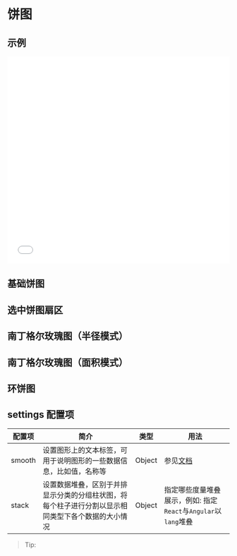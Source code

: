 # 饼图

## 示例

<iframe width="100%" height="470" src="//jsfiddle.net/vecharts/u9p0kvkq/embedded/result,html,js/?bodyColor=fff" allowfullscreen="allowfullscreen" frameborder="0"></iframe>


## 基础饼图

<vuep template="#basicPie" :options="{ theme: 'vue', lineNumbers: false }"></vuep>

<script v-pre type="text/x-template" id="basicPie">
<template>
  <ve-pie-chart :data="chartData" />
</template>

<script>
 module.exports = {
    components: {
    	VePieChart: window['ve-charts'].default.VePieChart
  	},
    created () {
      this.chartData = {
        dimensions: {
          name: '渠道',
          data: ['APP', 'PC', 'M端', '微信', '手Q', '小程序']
        },
        measures: [{
          name: 'PV',
          data: [40000, 27800, 22000, 20200, 15600, 13600]
        }]
      }
    }
  }
</script>

## 选中饼图扇区

<vuep template="#selectedModePie" :options="{ theme: 'vue', lineNumbers: false }"></vuep>

<script v-pre type="text/x-template" id="selectedModePie">
<template>
  <ve-pie-chart :data="chartData" :settings="chartSettings" />
</template>

<script>
 module.exports = {
    components: {
    	VePieChart: window['ve-charts'].default.VePieChart
  	},
    created () {
      this.chartData = {
        dimensions: {
          name: '渠道',
          data: ['APP', 'PC', 'M端', '微信', '手Q', '小程序']
        },
        measures: [{
          name: 'PV',
          data: [40000, 27800, 22000, 20200, 15600, 13600]
        }]
      }
      this.chartSettings = {
        selectedMode: 'single'
      }
    }
  }
</script>

## 南丁格尔玫瑰图（半径模式）

<vuep template="#radiusRose" :options="{ theme: 'vue', lineNumbers: false }"></vuep>

<script v-pre type="text/x-template" id="radiusRose">
<template>
  <ve-pie-chart :data="chartData" :settings="chartSettings" />
</template>

<script>
 module.exports = {
    components: {
    	VePieChart: window['ve-charts'].default.VePieChart
  	},
    created () {
      this.chartData = {
        dimensions: {
          name: '渠道',
          data: ['APP', 'PC', 'M端', '微信', '手Q', '小程序']
        },
        measures: [{
          name: 'PV',
          data: [40000, 27800, 22000, 20200, 15600, 13600]
        }]
      }
      this.chartSettings = {
        roseType: 'radius',
        radius: [30, 110]
      }
    }
  }
</script>

## 南丁格尔玫瑰图（面积模式）

<vuep template="#areaRose" :options="{ theme: 'vue', lineNumbers: false }"></vuep>

<script v-pre type="text/x-template" id="areaRose">
<template>
  <ve-pie-chart :data="chartData" :settings="chartSettings" />
</template>

<script>
 module.exports = {
    components: {
    	VePieChart: window['ve-charts'].default.VePieChart
  	},
    created () {
      this.chartData = {
        dimensions: {
          name: '渠道',
          data: ['APP', 'PC', 'M端', '微信', '手Q', '小程序']
        },
        measures: [{
          name: 'PV',
          data: [40000, 27800, 22000, 20200, 15600, 13600]
        }]
      }
      this.chartSettings = {
        roseType: 'area',
        radius: [30, 110]
      }
    }
  }
</script>

## 环饼图

<vuep template="#donutPie" :options="{ theme: 'vue', lineNumbers: false }"></vuep>

<script v-pre type="text/x-template" id="donutPie">
<template>
  <ve-pie-chart :data="chartData" :settings="chartSettings" />
</template>

<script>
 module.exports = {
    components: {
    	VePieChart: window['ve-charts'].default.VePieChart
  	},
    created () {
      this.chartData = [{
        dimensions: {
          name: '渠道',
          data: ['移动设备', 'PC']
        },
        measures: [{
          name: 'PV',
          data: [150000, 90000]
        }]
      }, {
        dimensions: {
          name: '渠道',
          data: ['APP', 'M端', '微信', '手Q', '小程序', 'PC']
        },
        measures: [{
          name: 'PV',
          data: [40000, 30000, 20000, 50000, 10000, 90000]
        }]
      }]
      this.chartSettings = [{
        selectedMode: 'single',
        radius: [0, '30%'],
        labelLine: {
          normal: {
            show: false
          }
        },
        label: {
          normal: {
            position: 'inner'
          }
        }
      }, {
        selectedMode: 'single',
        radius: ['40%', '55%']
      }]
    }
  }
</script>

## settings 配置项

| 配置项 | 简介 | 类型 | 用法 |
| --- | --- | --- | --- |
| smooth | 设置图形上的文本标签，可用于说明图形的一些数据信息，比如值，名称等 | Object | 参见[文档](http://echarts.baidu.com/option.html#series-line.smooth) |
| stack | 设置数据堆叠，区别于并排显示分类的分组柱状图，将每个柱子进行分割以显示相同类型下各个数据的大小情况 | Object | 指定哪些度量堆叠展示，例如: 指定`React`与`Angular`以`lang`堆叠 |

> Tip: